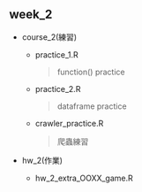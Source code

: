 ## week_2

* course_2(練習)
  - practice_1.R
    >function() practice
  - practice_2.R
    >dataframe practice
  - crawler_practice.R
    >爬蟲練習
    
* hw_2(作業)
  - hw_2_extra_OOXX_game.R
